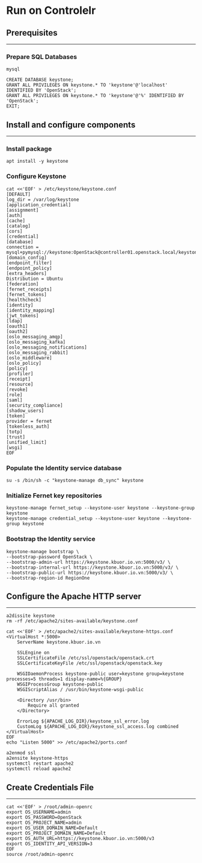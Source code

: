 # Run on Controlelr
## Prerequisites
---
### Prepare SQL Databases
```shell
mysql
```
```shell
CREATE DATABASE keystone;
GRANT ALL PRIVILEGES ON keystone.* TO 'keystone'@'localhost' IDENTIFIED BY 'OpenStack';
GRANT ALL PRIVILEGES ON keystone.* TO 'keystone'@'%' IDENTIFIED BY 'OpenStack';
EXIT;
```
## Install and configure components
---
### Install package
```shell
apt install -y keystone
```
### Configure Keystone
```shell
cat <<'EOF' > /etc/keystone/keystone.conf
[DEFAULT]
log_dir = /var/log/keystone
[application_credential]
[assignment]
[auth]
[cache]
[catalog]
[cors]
[credential]
[database]
connection = mysql+pymysql://keystone:OpenStack@controller01.openstack.local/keystone
[domain_config]
[endpoint_filter]
[endpoint_policy]
[extra_headers]
Distribution = Ubuntu
[federation]
[fernet_receipts]
[fernet_tokens]
[healthcheck]
[identity]
[identity_mapping]
[jwt_tokens]
[ldap]
[oauth1]
[oauth2]
[oslo_messaging_amqp]
[oslo_messaging_kafka]
[oslo_messaging_notifications]
[oslo_messaging_rabbit]
[oslo_middleware]
[oslo_policy]
[policy]
[profiler]
[receipt]
[resource]
[revoke]
[role]
[saml]
[security_compliance]
[shadow_users]
[token]
provider = fernet
[tokenless_auth]
[totp]
[trust]
[unified_limit]
[wsgi]
EOF
```
### Populate the Identity service database
```shell
su -s /bin/sh -c "keystone-manage db_sync" keystone
```
### Initialize Fernet key repositories
```shell
keystone-manage fernet_setup --keystone-user keystone --keystone-group keystone
keystone-manage credential_setup --keystone-user keystone --keystone-group keystone
```
### Bootstrap the Identity service
```shell
keystone-manage bootstrap \
--bootstrap-password OpenStack \
--bootstrap-admin-url https://keystone.kbuor.io.vn:5000/v3/ \
--bootstrap-internal-url https://keystone.kbuor.io.vn:5000/v3/ \
--bootstrap-public-url https://keystone.kbuor.io.vn:5000/v3/ \
--bootstrap-region-id RegionOne
```
## Configure the Apache HTTP server
---
```shell
a2dissite keystone
rm -rf /etc/apache2/sites-available/keystone.conf
```
```shell
cat <<'EOF' > /etc/apache2/sites-available/keystone-https.conf
<VirtualHost *:5000>
    ServerName keystone.kbuor.io.vn

    SSLEngine on
    SSLCertificateFile /etc/ssl/openstack/openstack.crt
    SSLCertificateKeyFile /etc/ssl/openstack/openstack.key

    WSGIDaemonProcess keystone-public user=keystone group=keystone processes=5 threads=1 display-name=%{GROUP}
    WSGIProcessGroup keystone-public
    WSGIScriptAlias / /usr/bin/keystone-wsgi-public

    <Directory /usr/bin>
        Require all granted
    </Directory>

    ErrorLog ${APACHE_LOG_DIR}/keystone_ssl_error.log
    CustomLog ${APACHE_LOG_DIR}/keystone_ssl_access.log combined
</VirtualHost>
EOF
echo "Listen 5000" >> /etc/apache2/ports.conf
```
```shell
a2enmod ssl
a2ensite keystone-https
systemctl restart apache2
systemctl reload apache2
```
## Create Credentials File
---
```shell
cat <<'EOF' > /root/admin-openrc
export OS_USERNAME=admin
export OS_PASSWORD=OpenStack
export OS_PROJECT_NAME=admin
export OS_USER_DOMAIN_NAME=Default
export OS_PROJECT_DOMAIN_NAME=Default
export OS_AUTH_URL=https://keystone.kbuor.io.vn:5000/v3
export OS_IDENTITY_API_VERSION=3
EOF
source /root/admin-openrc
```
